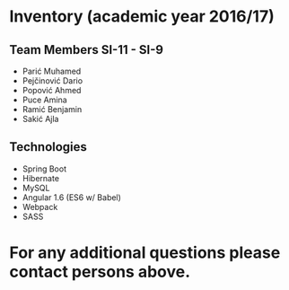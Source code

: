 # Inventory (academic year 2016/17)

## Team Members SI-11  -  SI-9

* Parić Muhamed
* Pejčinović Dario
* Popović Ahmed
* Puce Amina
* Ramić Benjamin
* Sakić Ajla

## Technologies
* Spring Boot 
* Hibernate
* MySQL
* Angular 1.6 (ES6 w/ Babel)
* Webpack 
* SASS

# For any additional questions please contact persons above.
